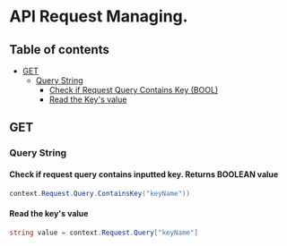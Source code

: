 # API Request Managing.

## Table of contents
  * [GET](#get)
    * [Query String](#query-string)
      * [Check if Request Query Contains Key (BOOL)](#check-if-request-query-contains-inputted-key-returns-boolean-value)
      * [Read the Key's value](#read-the-keys-value)


## GET

### Query String

#### Check if request query contains inputted key. Returns BOOLEAN value
```cs
context.Request.Query.ContainsKey("keyName"))
```

#### Read the key's value
```cs
string value = context.Request.Query["keyName"]
```
